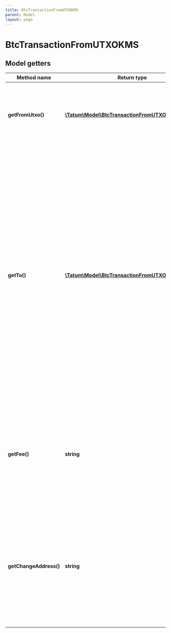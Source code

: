 ```yaml
---
title: BtcTransactionFromUTXOKMS
parent: Model
layout: page
---
```


# BtcTransactionFromUTXOKMS

## Model getters

Method name | Return type | Description | Notes
------------ | ------------- | ------------- | -------------
**getFromUtxo()** | [**\Tatum\Model\BtcTransactionFromUTXOKMSSource[]**](../BtcTransactionFromUTXOKMSSource) | The array of transaction hashes, indexes of its UTXOs, and the signature IDs of the associated blockchain addresses | ex.: `null`
**getTo()** | [**\Tatum\Model\BtcTransactionFromUTXOKMSTarget[]**](../BtcTransactionFromUTXOKMSTarget) | The array of blockchain addresses to send the assets to and the amounts that each address should receive (in BTC). The difference between the UTXOs calculated in the <code>fromUTXO</code> section and the total amount to receive calculated in the <code>to</code> section will be used as the gas fee. To explicitly specify the fee amount and the blockchain address where any extra funds remaining after covering the fee will be sent, set the <code>fee</code> and <code>changeAddress</code> parameters. | ex.: `null`
**getFee()** | **string** | The fee to be paid for the transaction (in BTC); if you are using this parameter, you have to also use the <code>changeAddress</code> parameter because these two parameters only work together. | ex.: `0.0015` [optional]
**getChangeAddress()** | **string** | The blockchain address to send any extra assets remaning after covering the fee; if you are using this parameter, you have to also use the <code>fee</code> parameter because these two parameters only work together. | ex.: `2MzNGwuKvMEvKMQogtgzSqJcH2UW3Tc5oc7` [optional]

